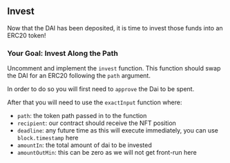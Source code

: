 ## Invest

Now that the DAI has been deposited, it is time to invest those funds into an ERC20 token! 

### <emoji id="checkered_flag"> Your Goal: Invest Along the Path

Uncomment and implement the `invest` function. This function should swap the DAI for an ERC20 following the `path` argument. 

In order to do so you will first need to `approve` the Dai to be spent. 

After that you will need to use the `exactInput` function where:

- `path`: the token path passed in to the function
- `recipient`: our contract should receive the NFT position
- `deadline`: any future time as this will execute immediately, you can use `block.timestamp` here
- `amountIn`: the total amount of dai to be invested
- `amountOutMin`: this can be zero as we will not get front-run here
